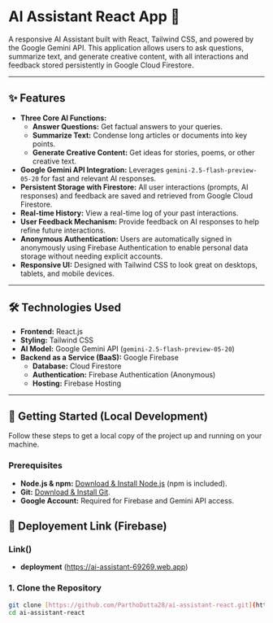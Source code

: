 # AI Assistant React App 🤖

A responsive AI Assistant built with React, Tailwind CSS, and powered by the Google Gemini API. This application allows users to ask questions, summarize text, and generate creative content, with all interactions and feedback stored persistently in Google Cloud Firestore.

---

## ✨ Features

* **Three Core AI Functions:**
    * **Answer Questions:** Get factual answers to your queries.
    * **Summarize Text:** Condense long articles or documents into key points.
    * **Generate Creative Content:** Get ideas for stories, poems, or other creative text.
* **Google Gemini API Integration:** Leverages `gemini-2.5-flash-preview-05-20` for fast and relevant AI responses.
* **Persistent Storage with Firestore:** All user interactions (prompts, AI responses) and feedback are saved and retrieved from Google Cloud Firestore.
* **Real-time History:** View a real-time log of your past interactions.
* **User Feedback Mechanism:** Provide feedback on AI responses to help refine future interactions.
* **Anonymous Authentication:** Users are automatically signed in anonymously using Firebase Authentication to enable personal data storage without needing explicit accounts.
* **Responsive UI:** Designed with Tailwind CSS to look great on desktops, tablets, and mobile devices.

---

## 🛠️ Technologies Used

* **Frontend:** React.js
* **Styling:** Tailwind CSS
* **AI Model:** Google Gemini API (`gemini-2.5-flash-preview-05-20`)
* **Backend as a Service (BaaS):** Google Firebase
    * **Database:** Cloud Firestore
    * **Authentication:** Firebase Authentication (Anonymous)
    * **Hosting:** Firebase Hosting

---

## 🚀 Getting Started (Local Development)

Follow these steps to get a local copy of the project up and running on your machine.

### Prerequisites

* **Node.js & npm:** [Download & Install Node.js](https://nodejs.org/) (npm is included).
* **Git:** [Download & Install Git](https://git-scm.com/downloads).
* **Google Account:** Required for Firebase and Gemini API access.

## 🚀 Deployement Link (Firebase)
### Link()
* **deployment** (https://ai-assistant-69269.web.app)

### 1. Clone the Repository

```bash
git clone [https://github.com/ParthoDutta28/ai-assistant-react.git](https://github.com/ParthoDutta28/ai-assistant-react.git)
cd ai-assistant-react


